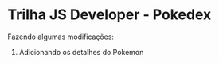 # Trilha JS Developer - Pokedex

Fazendo algumas modificações:

1. Adicionando os detalhes do Pokemon
